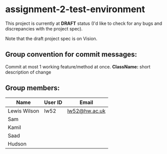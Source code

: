 # assignment-2-test-environment

This project is currently at **DRAFT** status (I'd like to check for any bugs and discrepancies with the project spec).

Note that the draft project spec is on Vision.


## Group convention for commit messages:
Commit at most 1 working feature/method at once.
**ClassName:** short description of change

## Group members:
| Name         | User ID | Email         |
|--------------|---------|---------------|
| Lewis Wilson | lw52    | lw52@hw.ac.uk |
| Sam          |         |               |
| Kamil        |         |               |
| Saad         |         |               |
| Hudson       |         |               |